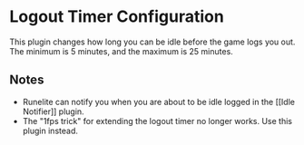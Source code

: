 # Logout Timer Configuration

This plugin changes how long you can be idle before the game logs you out. The minimum is 5 minutes, and the maximum is 25 minutes.

## Notes

- Runelite can notify you when you are about to be idle logged in the [[Idle Notifier]] plugin.
- The "1fps trick" for extending the logout timer no longer works. Use this plugin instead.

